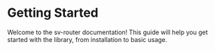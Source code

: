 # Getting Started

Welcome to the sv-router documentation! This guide will help you get started with the library, from installation to basic usage.

